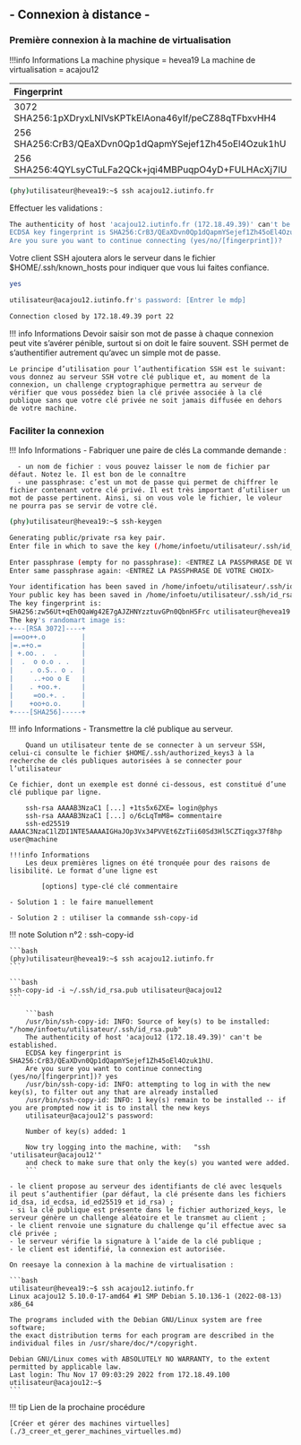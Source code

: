## - Connexion à distance -

### Première connexion à la machine de virtualisation

!!!info Informations
    La machine physique = hevea19
    La machine de virtualisation = acajou12

| Fingerprint                                              |       Machine       |      Algo |
| :------------------------------------------------------- | :-----------------: | --------: |
| 3072  SHA256:1pXDryxLNlVsKPTkEIAona46yIf/peCZ88qTFbxvHH4 | acajou12.iutinfo.fr |     (RSA) |
| 256  SHA256:CrB3/QEaXDvn0Qp1dQapmYSejef1Zh45oEl4Ozuk1hU  | acajou12.iutinfo.fr |   (ECDSA) |
| 256  SHA256:4QYLsyCTuLFa2QCk+jqi4MBPuqpO4yD+FULHAcXj7lU  | acajou12.iutinfo.fr | (ED25519) |

```bash
(phy)utilisateur@hevea19:~$ ssh acajou12.iutinfo.fr
```

Effectuer les validations :

```bash
The authenticity of host 'acajou12.iutinfo.fr (172.18.49.39)' can't be established.
ECDSA key fingerprint is SHA256:CrB3/QEaXDvn0Qp1dQapmYSejef1Zh45oEl4Ozuk1hU.
Are you sure you want to continue connecting (yes/no/[fingerprint])?
```

Votre client SSH ajoutera alors le serveur dans le fichier $HOME/.ssh/known_hosts pour indiquer que vous lui faites confiance.

```bash
yes
```

```bash
utilisateur@acajou12.iutinfo.fr's password: [Entrer le mdp]
```

```bash
Connection closed by 172.18.49.39 port 22
```

!!! info Informations
    Devoir saisir son mot de passe à chaque connexion peut vite s’avérer pénible, surtout si on doit le faire souvent. SSH permet de s’authentifier autrement qu’avec un simple mot de passe.

    Le principe d’utilisation pour l’authentification SSH est le suivant: vous donnez au serveur SSH votre clé publique et, au moment de la connexion, un challenge cryptographique permettra au serveur de vérifier que vous possédez bien la clé privée associée à la clé publique sans que votre clé privée ne soit jamais diffusée en dehors de votre machine.

### Faciliter la connexion

!!! Info Informations 
    - Fabriquer une paire de clés
    La commande demande :

      - un nom de fichier : vous pouvez laisser le nom de fichier par défaut. Notez le. Il est bon de le connaître
      - une passphrase: c’est un mot de passe qui permet de chiffrer le fichier contenant votre clé privé. Il est très important d’utiliser un mot de passe pertinent. Ainsi, si on vous vole le fichier, le voleur ne pourra pas se servir de votre clé.

```bash
(phy)utilisateur@hevea19:~$ ssh-keygen
```

```bash
Generating public/private rsa key pair.
Enter file in which to save the key (/home/infoetu/utilisateur/.ssh/id_rsa):
```

```bash
Enter passphrase (empty for no passphrase): <ENTREZ LA PASSPHRASE DE VOTRE CHOIX>
Enter same passphrase again: <ENTREZ LA PASSPHRASE DE VOTRE CHOIX>
```

```bash
Your identification has been saved in /home/infoetu/utilisateur/.ssh/id_rsa
Your public key has been saved in /home/infoetu/utilisateur/.ssh/id_rsa.pub
The key fingerprint is:
SHA256:zw56Ut+qEh0QaWg42E7gAJZHNYzztuvGPn0QbnH5Frc utilisateur@hevea19
The key's randomart image is:
+---[RSA 3072]----+
|==oo++.o         |
|=.=+o.=          |
| +.oo. .  .      |
|  .  o o.o . .   |
|    . o.S.. o .  |
|     ..+oo o E   |
|    . +oo.+.     |
|     =oo.+. .    |
|    +oo+o.o.     |
+----[SHA256]-----+
```

!!! info Informations
    - Transmettre la clé publique au serveur.

        Quand un utilisateur tente de se connecter à un serveur SSH, celui-ci consulte le fichier $HOME/.ssh/authorized_keys3 à la recherche de clés publiques autorisées à se connecter pour l’utilisateur

    Ce fichier, dont un exemple est donné ci-dessous, est constitué d’une clé publique par ligne.

        ssh-rsa AAAAB3NzaC1 [...] +1ts5x6ZXE= login@phys
        ssh-rsa AAAAB3NzaC1 [...] o/6cLqTmM8= commentaire
        ssh-ed25519 AAAAC3NzaC1lZDI1NTE5AAAAIGHaJOp3Vx34PVVEt6ZzTii60Sd3Hl5CZTiqgx37f8hp user@machine

    !!!info Informations
        Les deux premières lignes on été tronquée pour des raisons de lisibilité. Le format d’une ligne est

            [options] type-clé clé commentaire

    - Solution 1 : le faire manuellement

    - Solution 2 : utiliser la commande ssh-copy-id

!!! note Solution n°2 : ssh-copy-id

    ```bash
    (phy)utilisateur@hevea19:~$ ssh acajou12.iutinfo.fr
    ```

    ```bash
    ssh-copy-id -i ~/.ssh/id_rsa.pub utilisateur@acajou12
    ```

        ```bash
        /usr/bin/ssh-copy-id: INFO: Source of key(s) to be installed: "/home/infoetu/utilisateur/.ssh/id_rsa.pub"
        The authenticity of host 'acajou12 (172.18.49.39)' can't be established.
        ECDSA key fingerprint is SHA256:CrB3/QEaXDvn0Qp1dQapmYSejef1Zh45oEl4Ozuk1hU.
        Are you sure you want to continue connecting (yes/no/[fingerprint])? yes
        /usr/bin/ssh-copy-id: INFO: attempting to log in with the new key(s), to filter out any that are already installed
        /usr/bin/ssh-copy-id: INFO: 1 key(s) remain to be installed -- if you are prompted now it is to install the new keys
        utilisateur@acajou12's password: 

        Number of key(s) added: 1

        Now try logging into the machine, with:   "ssh 'utilisateur@acajou12'"
        and check to make sure that only the key(s) you wanted were added.
        ```

    - le client propose au serveur des identifiants de clé avec lesquels il peut s’authentifier (par défaut, la clé présente dans les fichiers id_dsa, id_ecdsa, id_ed25519 et id_rsa) ;
    - si la clé publique est présente dans le fichier authorized_keys, le serveur génère un challenge aléatoire et le transmet au client ;
    - le client renvoie une signature du challenge qu’il effectue avec sa clé privée ;
    - le serveur vérifie la signature à l’aide de la clé publique ;
    - le client est identifié, la connexion est autorisée.

    On reesaye la connexion à la machine de virtualisation :

    ```bash
    utilisateur@hevea19:~$ ssh acajou12.iutinfo.fr
    Linux acajou12 5.10.0-17-amd64 #1 SMP Debian 5.10.136-1 (2022-08-13) x86_64

    The programs included with the Debian GNU/Linux system are free software;
    the exact distribution terms for each program are described in the
    individual files in /usr/share/doc/*/copyright.

    Debian GNU/Linux comes with ABSOLUTELY NO WARRANTY, to the extent
    permitted by applicable law.
    Last login: Thu Nov 17 09:03:29 2022 from 172.18.49.100
    utilisateur@acajou12:~$ 
    ```

!!! tip Lien de la prochaine procédure

    [Créer et gérer des machines virtuelles](./3_creer_et_gerer_machines_virtuelles.md)